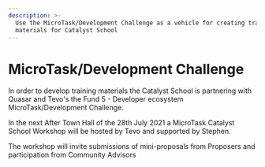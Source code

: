 ```yaml
---
description: >-
  Use the MicroTask/Development Challenge as a vehicle for creating training
  materials for Catalyst School
---
```


# MicroTask/Development Challenge

In order to develop training materials the Catalyst School is partnering with Quasar and Tevo's the Fund 5 - Developer ecosystem MicroTask/Development Challenge.

In the next After Town Hall of the 28th July 2021 a MicroTask Catalyst School Workshop will be hosted by Tevo and supported by Stephen.

The workshop will invite submissions of mini-proposals from Proposers and participation from Community Advisors







